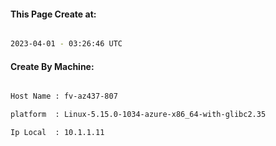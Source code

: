 
   
#### This Page Create at:

```bash

2023-04-01 - 03:26:46 UTC

```

#### Create By Machine:

```bash

Host Name : fv-az437-807

platform  : Linux-5.15.0-1034-azure-x86_64-with-glibc2.35

Ip Local  : 10.1.1.11

```

